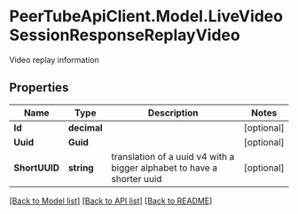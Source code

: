 # PeerTubeApiClient.Model.LiveVideoSessionResponseReplayVideo
Video replay information

## Properties

Name | Type | Description | Notes
------------ | ------------- | ------------- | -------------
**Id** | **decimal** |  | [optional] 
**Uuid** | **Guid** |  | [optional] 
**ShortUUID** | **string** | translation of a uuid v4 with a bigger alphabet to have a shorter uuid | [optional] 

[[Back to Model list]](../README.md#documentation-for-models) [[Back to API list]](../README.md#documentation-for-api-endpoints) [[Back to README]](../README.md)

